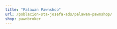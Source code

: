 ```yaml
---
title: "Palawan Pawnshop"
url: /poblacion-sta-josefa-ads/palawan-pawnshop/
shop: pawnbroker
---
```

